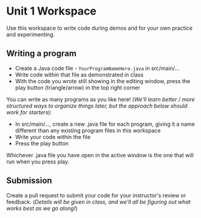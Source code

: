 # Unit 1 Workspace
Use this workspace to write code during demos and for your own practice and experimenting.

## Writing a program
* Create a Java code file - `YourProgramNameHere.java` in src/main/...
* Write code within that file as demonstrated in class
* With the code you wrote still showing in the editing window, press the play button (triangle/arrow) in the top right corner

You can write as many programs as you like here! (_We'll learn better / more structured ways to organize things later, but the approach below should work for starters_):
* In src/main/..., create a new .java file for each program, giving it a name different than any existing program files in this workspace
* Write your code within the file
* Press the play button

Whichever .java file you have open in the active window is the one that will run when you press play.

## Submission
Create a pull request to submit your code for your instructor's review or feedback. (_Details will be given in class, and we'll all be figuring out what works best as we go along!_)
